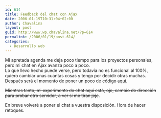 ```yaml
---
id: 614
title: Feedback del chat con Ajax
date: 2006-01-19T10:31:04+02:00
author: Chavalina
layout: post
guid: http://www.wp.chavalina.net/?p=614
permalink: /2006/01/19/post-614/
categories:
  - Desarrollo web
---
```

Mi apretada agenda me deja poco tiempo para los proyectos personales, pero mi chat en Ajax avanza poco a poco.  
Lo que llevo hecho puede verse, pero todav&iacute;a no es funcional al 100%, quiero cambiar unas cuantas cosas y tengo por decidir otras muchas. Despu&eacute;s ser&aacute; el momento de poner un poco de c&oacute;digo aqu&iacute;.

<s>Mientras tanto, mi experimento de chat aqu&iacute; est&aacute;, ojo, cambio de direcci&oacute;n para probar otro servidor, a ver si me tiran jeje</s>.

En breve volver&eacute; a poner el chat a vuestra disposici&oacute;n. Hora de hacer retoques.